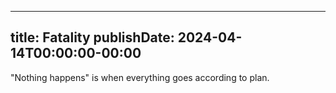 
---
title: Fatality
publishDate: 2024-04-14T00:00:00-00:00
---

 "Nothing happens" is when everything goes according to plan.
